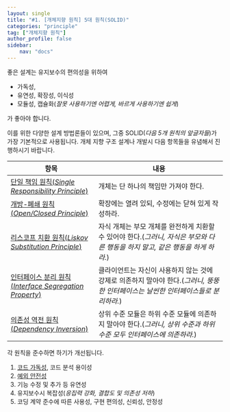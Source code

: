 ```yaml
---
layout: single
title: "#1. [개체지향 원칙] 5대 원칙(SOLID)"
categories: "principle"
tag: ["개체지향 원칙"]
author_profile: false
sidebar: 
    nav: "docs"
---
```


좋은 설계는 유지보수의 편의성을 위하여

* 가독성,
* 유연성, 확장성, 이식성
* 모듈성, 캡슐화(*잘못 사용하기엔 어렵게, 바르게 사용하기엔 쉽게*)
 
가 좋아야 합니다.

이를 위한 다양한 설계 방법론들이 있으며, 그중 SOLID(*다음 5개 원칙의 앞글자들*)가 가장 기본적으로 사용됩니다. 개체 지향 구조 설계나 개발시 다음 항목들을 유념해서 진행하시기 바랍니다.

|항목|내용|
|--|--|
|[단일 책임 원칙(*Single Responsibility Principle*)](https://tango1202.github.io/principle/principle-single-responsibility/)|개체는 단 하나의 책임만 가져야 한다.|
|[개방-폐쇄 원칙(*Open/Closed Principle*)](https://tango1202.github.io/principle/principle-open-closed/)|확장에는 열려 있되, 수정에는 닫혀 있게 작성하라.|
|[리스코프 치환 원칙(*Liskov Substitution Principle*)](https://tango1202.github.io/principle/principle-liskov-substitution/)|자식 개체는 부모 개체를 완전하게 치환할 수 있어야 한다.(*그러니, 자식은 부모와 다른 행동을 하지 말고, 같은 행동을 하게 하라.*)|
|[인터페이스 분리 원칙(*Interface Segregation Property*)](https://tango1202.github.io/principle/principle-interface-segregation/)|클라이언트는 자신이 사용하지 않는 것에 강제로 의존하지 말아야 한다.(*그러니, 뚱뚱한 인터페이스는 날씬한 인터페이스들로 분리하라.*)|
|[의존성 역전 원칙(*Dependency Inversion*)](https://tango1202.github.io/principle/principle-dependency-inversion/)|상위 수준 모듈은 하위 수준 모듈에 의존하지 말아야 한다.(*그러니, 상위 수준과 하위 수준 모두 인터페이스에 의존하라.*)|

각 원칙을 준수하면 하기가 개선됩니다.

1. [코드 가독성](https://tango1202.github.io/principle/principle-practices/#%EC%A2%8B%EC%9D%80-%EC%BD%94%EB%93%9C-%EC%BD%94%EB%93%9C-%EA%B0%80%EB%8F%85%EC%84%B1code-readability), 코드 분석 용이성
2. [예외 안전성](https://tango1202.github.io/legacy-cpp-exception/legacy-cpp-exception-safe/)
3. 기능 수정 및 추가 등 유연성
5. 유지보수시 복잡성(*응집력 강화, 결합도 및 의존성 저하*)
6. 코딩 계약 준수에 따른 사용성, 구현 편의성, 신뢰성, 안정성


